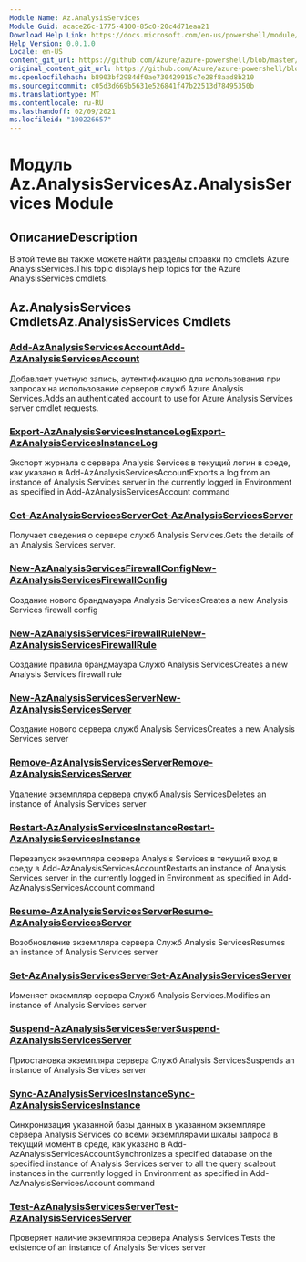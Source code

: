 ```yaml
---
Module Name: Az.AnalysisServices
Module Guid: acace26c-1775-4100-85c0-20c4d71eaa21
Download Help Link: https://docs.microsoft.com/en-us/powershell/module/az.analysisservices
Help Version: 0.0.1.0
Locale: en-US
content_git_url: https://github.com/Azure/azure-powershell/blob/master/src/AnalysisServices/AnalysisServices/help/Az.AnalysisServices.md
original_content_git_url: https://github.com/Azure/azure-powershell/blob/master/src/AnalysisServices/AnalysisServices/help/Az.AnalysisServices.md
ms.openlocfilehash: b8903bf2984df0ae730429915c7e28f8aad8b210
ms.sourcegitcommit: c05d3d669b5631e526841f47b22513d78495350b
ms.translationtype: MT
ms.contentlocale: ru-RU
ms.lasthandoff: 02/09/2021
ms.locfileid: "100226657"
---
```

# <span data-ttu-id="ea601-101">Модуль Az.AnalysisServices</span><span class="sxs-lookup"><span data-stu-id="ea601-101">Az.AnalysisServices Module</span></span>
## <span data-ttu-id="ea601-102">Описание</span><span class="sxs-lookup"><span data-stu-id="ea601-102">Description</span></span>
<span data-ttu-id="ea601-103">В этой теме вы также можете найти разделы справки по cmdlets Azure AnalysisServices.</span><span class="sxs-lookup"><span data-stu-id="ea601-103">This topic displays help topics for the Azure AnalysisServices cmdlets.</span></span>

## <span data-ttu-id="ea601-104">Az.AnalysisServices Cmdlets</span><span class="sxs-lookup"><span data-stu-id="ea601-104">Az.AnalysisServices Cmdlets</span></span>
### [<span data-ttu-id="ea601-105">Add-AzAnalysisServicesAccount</span><span class="sxs-lookup"><span data-stu-id="ea601-105">Add-AzAnalysisServicesAccount</span></span>](Add-AzAnalysisServicesAccount.md)
<span data-ttu-id="ea601-106">Добавляет учетную запись, аутентификацию для использования при запросах на использование серверов служб Azure Analysis Services.</span><span class="sxs-lookup"><span data-stu-id="ea601-106">Adds an authenticated account to use for Azure Analysis Services server cmdlet requests.</span></span>

### [<span data-ttu-id="ea601-107">Export-AzAnalysisServicesInstanceLog</span><span class="sxs-lookup"><span data-stu-id="ea601-107">Export-AzAnalysisServicesInstanceLog</span></span>](Export-AzAnalysisServicesInstanceLog.md)
<span data-ttu-id="ea601-108">Экспорт журнала с сервера Analysis Services в текущий логин в среде, как указано в Add-AzAnalysisServicesAccount</span><span class="sxs-lookup"><span data-stu-id="ea601-108">Exports a log from an instance of Analysis Services server in the currently logged in Environment as specified in Add-AzAnalysisServicesAccount command</span></span>

### [<span data-ttu-id="ea601-109">Get-AzAnalysisServicesServer</span><span class="sxs-lookup"><span data-stu-id="ea601-109">Get-AzAnalysisServicesServer</span></span>](Get-AzAnalysisServicesServer.md)
<span data-ttu-id="ea601-110">Получает сведения о сервере служб Analysis Services.</span><span class="sxs-lookup"><span data-stu-id="ea601-110">Gets the details of an Analysis Services server.</span></span>

### [<span data-ttu-id="ea601-111">New-AzAnalysisServicesFirewallConfig</span><span class="sxs-lookup"><span data-stu-id="ea601-111">New-AzAnalysisServicesFirewallConfig</span></span>](New-AzAnalysisServicesFirewallConfig.md)
<span data-ttu-id="ea601-112">Создание нового брандмауэра Analysis Services</span><span class="sxs-lookup"><span data-stu-id="ea601-112">Creates a new Analysis Services firewall config</span></span> 

### [<span data-ttu-id="ea601-113">New-AzAnalysisServicesFirewallRule</span><span class="sxs-lookup"><span data-stu-id="ea601-113">New-AzAnalysisServicesFirewallRule</span></span>](New-AzAnalysisServicesFirewallRule.md)
<span data-ttu-id="ea601-114">Создание правила брандмауэра Служб Analysis Services</span><span class="sxs-lookup"><span data-stu-id="ea601-114">Creates a new Analysis Services firewall rule</span></span>

### [<span data-ttu-id="ea601-115">New-AzAnalysisServicesServer</span><span class="sxs-lookup"><span data-stu-id="ea601-115">New-AzAnalysisServicesServer</span></span>](New-AzAnalysisServicesServer.md)
<span data-ttu-id="ea601-116">Создание нового сервера служб Analysis Services</span><span class="sxs-lookup"><span data-stu-id="ea601-116">Creates a new Analysis Services server</span></span>

### [<span data-ttu-id="ea601-117">Remove-AzAnalysisServicesServer</span><span class="sxs-lookup"><span data-stu-id="ea601-117">Remove-AzAnalysisServicesServer</span></span>](Remove-AzAnalysisServicesServer.md)
<span data-ttu-id="ea601-118">Удаление экземпляра сервера служб Analysis Services</span><span class="sxs-lookup"><span data-stu-id="ea601-118">Deletes an instance of Analysis Services server</span></span>

### [<span data-ttu-id="ea601-119">Restart-AzAnalysisServicesInstance</span><span class="sxs-lookup"><span data-stu-id="ea601-119">Restart-AzAnalysisServicesInstance</span></span>](Restart-AzAnalysisServicesInstance.md)
<span data-ttu-id="ea601-120">Перезапуск экземпляра сервера Analysis Services в текущий вход в среду в Add-AzAnalysisServicesAccount</span><span class="sxs-lookup"><span data-stu-id="ea601-120">Restarts an instance of Analysis Services server in the currently logged in Environment as specified in Add-AzAnalysisServicesAccount command</span></span>

### [<span data-ttu-id="ea601-121">Resume-AzAnalysisServicesServer</span><span class="sxs-lookup"><span data-stu-id="ea601-121">Resume-AzAnalysisServicesServer</span></span>](Resume-AzAnalysisServicesServer.md)
<span data-ttu-id="ea601-122">Возобновление экземпляра сервера Служб Analysis Services</span><span class="sxs-lookup"><span data-stu-id="ea601-122">Resumes an instance of Analysis Services server</span></span>

### [<span data-ttu-id="ea601-123">Set-AzAnalysisServicesServer</span><span class="sxs-lookup"><span data-stu-id="ea601-123">Set-AzAnalysisServicesServer</span></span>](Set-AzAnalysisServicesServer.md)
<span data-ttu-id="ea601-124">Изменяет экземпляр сервера Служб Analysis Services.</span><span class="sxs-lookup"><span data-stu-id="ea601-124">Modifies  an instance of Analysis Services server</span></span>

### [<span data-ttu-id="ea601-125">Suspend-AzAnalysisServicesServer</span><span class="sxs-lookup"><span data-stu-id="ea601-125">Suspend-AzAnalysisServicesServer</span></span>](Suspend-AzAnalysisServicesServer.md)
<span data-ttu-id="ea601-126">Приостановка экземпляра сервера Служб Analysis Services</span><span class="sxs-lookup"><span data-stu-id="ea601-126">Suspends an instance of Analysis Services server</span></span>

### [<span data-ttu-id="ea601-127">Sync-AzAnalysisServicesInstance</span><span class="sxs-lookup"><span data-stu-id="ea601-127">Sync-AzAnalysisServicesInstance</span></span>](Sync-AzAnalysisServicesInstance.md)
<span data-ttu-id="ea601-128">Синхронизация указанной базы данных в указанном экземпляре сервера Analysis Services со всеми экземплярами шкалы запроса в текущий момент в среде, как указано в Add-AzAnalysisServicesAccount</span><span class="sxs-lookup"><span data-stu-id="ea601-128">Synchronizes a specified database on the specified instance of Analysis Services server to all the query scaleout instances in the currently logged in Environment as specified in Add-AzAnalysisServicesAccount command</span></span>

### [<span data-ttu-id="ea601-129">Test-AzAnalysisServicesServer</span><span class="sxs-lookup"><span data-stu-id="ea601-129">Test-AzAnalysisServicesServer</span></span>](Test-AzAnalysisServicesServer.md)
<span data-ttu-id="ea601-130">Проверяет наличие экземпляра сервера Analysis Services.</span><span class="sxs-lookup"><span data-stu-id="ea601-130">Tests the existence of an instance of Analysis Services server</span></span>

